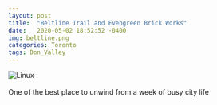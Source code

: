 ```yaml
---
layout: post
title:  "Beltline Trail and Evengreen Brick Works"
date:   2020-05-02 18:52:52 -0400
img: beltline.png
categories: Toronto
tags: Don_Valley
---
```


![Linux]({{site.baseurl}}/images/beltline.png)
<br>
<br>
One of the best place to unwind from a week of busy city life
<br>
<br>
